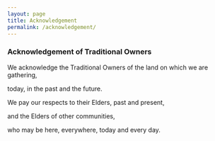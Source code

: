```yaml
---
layout: page
title: Acknowledgement
permalink: /acknowledgement/
---
```

<h3>Acknowledgement of Traditional Owners</h3>

<p>We acknowledge the Traditional Owners of the land on which we are gathering,</p>

<p>today, in the past and the future.</p>

<p></p>

<p>We pay our respects to their Elders, past and present,</P>

<p>and the Elders of other communities,</p>

<p>who may be here, everywhere, today and every day.</p>
